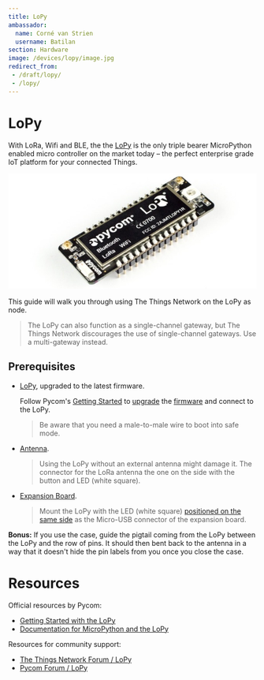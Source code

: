 ```yaml
---
title: LoPy
ambassador:
  name: Corné van Strien
  username: Batilan
section: Hardware
image: /devices/lopy/image.jpg
redirect_from:
 - /draft/lopy/
 - /lopy/
---
```


# LoPy

With LoRa, Wifi and BLE, the the [LoPy](https://www.pycom.io/solutions/py-boards/lopy/) is the only triple bearer MicroPython enabled micro controller on the market today – the perfect enterprise grade IoT platform for your connected Things.

![LoPy](image.jpg)

This guide will walk you through using The Things Network on the LoPy as node.

> The LoPy can also function as a single-channel gateway, but The Things Network discourages the use of single-channel gateways. Use a multi-gateway instead.

## Prerequisites

* [LoPy](https://www.pycom.io/product/lopy/), upgraded to the latest firmware.

  Follow Pycom's [Getting Started](https://www.pycom.io/gettingstarted/) to [upgrade](https://docs.pycom.io/lopy/lopy/general.html#upgrading-with-the-lopy-updater-stand-alone-tool) the [firmware](https://www.pycom.io/support/supportdownloads/) and connect to the LoPy.
  
  > Be aware that you need a male-to-male wire to boot into safe mode.

* [Antenna](https://www.pycom.io/product/lora-antenna-kit/).

  > Using the LoPy without an external antenna might damage it. The connector for the LoRa antenna the one on the side with the button and LED (white square).

* [Expansion Board](https://www.pycom.io/product/expansion-board/).

  > Mount the LoPy with the LED (white square) [positioned on the same side](https://docs.pycom.io/lopy/lopy/tutorial/intro.html#plugging-into-the-expansion-board-and-powering-on) as the Micro-USB connector of the expansion board.
  
**Bonus:** If you use the case, guide the pigtail coming from the LoPy between the LoPy and the row of pins. It should then bent back to the antenna in a way that it doesn't hide the pin labels from you once you close the case.

# Resources

Official resources by Pycom:

* [Getting Started with the LoPy](https://www.pycom.io/gettingstarted/)
* [Documentation for MicroPython and the LoPy](https://docs.pycom.io/lopy/)

Resources for community support:

* [The Things Network Forum / LoPy](https://www.thethingsnetwork.org/forum/search?q=lopy)
* [Pycom Forum / LoPy](https://forum.pycom.io/category/6/the-lopy)
